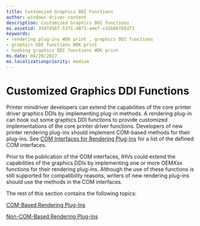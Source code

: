 ```yaml
---
title: Customized Graphics DDI Functions
author: windows-driver-content
description: Customized Graphics DDI Functions
ms.assetid: 33d7d567-5371-4873-a4ef-cd2b06f65d73
keywords:
- rendering plug-ins WDK print , graphics DDI functions
- graphics DDI functions WDK print
- hooking graphics DDI functions WDK print
ms.date: 04/20/2017
ms.localizationpriority: medium
---
```


# Customized Graphics DDI Functions





Printer minidriver developers can extend the capabilities of the core printer driver graphics DDIs by implementing plug-in methods. A rendering plug-in can hook out some graphics DDI functions to provide customized implementations of the core printer driver functions. Developers of new printer rendering plug-ins should implement COM-based methods for their plug-ins. See [COM Interfaces for Rendering Plug-Ins](com-interfaces-for-rendering-plug-ins.md) for a list of the defined COM interfaces.

Prior to the publication of the COM interfaces, IHVs could extend the capabilities of the graphics DDIs by implementing one or more OEM*Xxx* functions for their rendering plug-ins. Although the use of these functions is still supported for compatibility reasons, writers of new rendering plug-ins should use the methods in the COM interfaces.

The rest of this section contains the following topics:

[COM-Based Rendering Plug-Ins](com-based-rendering-plug-ins.md)

[Non-COM-Based Rendering Plug-Ins](non-com-based-rendering-plug-ins.md)

 

 




